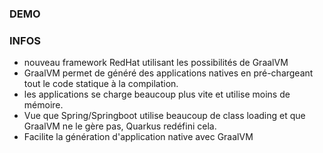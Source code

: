 ### DEMO

### INFOS
 - nouveau framework RedHat utilisant les possibilités de GraalVM
 - GraalVM permet de généré des applications natives en pré-chargeant tout le code statique à la compilation.
 - les applications se charge beaucoup plus vite et utilise moins de mémoire.
 - Vue que Spring/Springboot utilise beaucoup de class loading et que GraalVM ne le gère pas, Quarkus redéfini cela.
 - Facilite la génération d'application native avec GraalVM